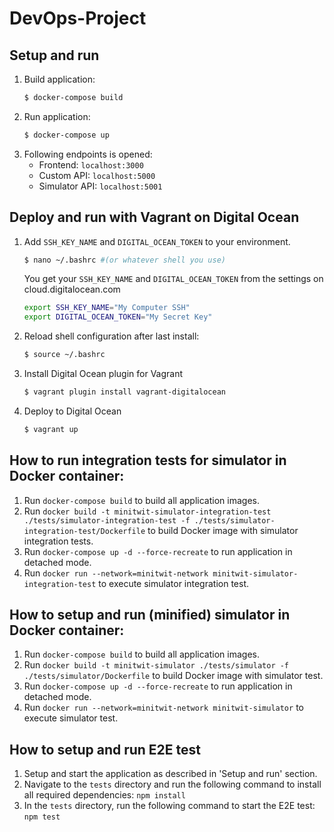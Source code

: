 # DevOps-Project

## Setup and run
1. Build application:
    ```bash
    $ docker-compose build
    ```
2. Run application:
    ```bash
    $ docker-compose up
    ```
3. Following endpoints is opened:
    - Frontend: `localhost:3000`
    - Custom API: `localhost:5000`
    - Simulator API: `localhost:5001`

## Deploy and run with Vagrant on Digital Ocean
1. Add `SSH_KEY_NAME` and `DIGITAL_OCEAN_TOKEN` to your environment.
   ```bash
   $ nano ~/.bashrc #(or whatever shell you use)
   ```
   You get your `SSH_KEY_NAME` and `DIGITAL_OCEAN_TOKEN` from the settings on cloud.digitalocean.com
   ```bash
   export SSH_KEY_NAME="My Computer SSH"
   export DIGITAL_OCEAN_TOKEN="My Secret Key"
   ```
2. Reload shell configuration after last install:
   ```bash
   $ source ~/.bashrc
   ```
3. Install Digital Ocean plugin for Vagrant
   ```bash
   $ vagrant plugin install vagrant-digitalocean
   ```
4. Deploy to Digital Ocean
   ```bash
   $ vagrant up
   ```

## How to run integration tests for simulator in Docker container:
1. Run `docker-compose build` to build all application images.
2. Run `docker build -t minitwit-simulator-integration-test ./tests/simulator-integration-test -f ./tests/simulator-integration-test/Dockerfile` to build Docker image with simulator integration tests.
3. Run `docker-compose up -d --force-recreate` to run application in detached mode.
4. Run `docker run --network=minitwit-network minitwit-simulator-integration-test` to execute simulator integration test.

## How to setup and run (minified) simulator in Docker container:
1. Run `docker-compose build` to build all application images.
2. Run `docker build -t minitwit-simulator ./tests/simulator -f ./tests/simulator/Dockerfile` to build Docker image with simulator test.
3. Run `docker-compose up -d --force-recreate` to run application in detached mode.
4. Run `docker run --network=minitwit-network minitwit-simulator` to execute simulator test.

## How to setup and run E2E test
1. Setup and start the application as described in 'Setup and run' section.
2. Navigate to the `tests` directory and run the following command to install all required dependencies: `npm install`
4. In the `tests` directory, run the following command to start the E2E test: `npm test`
